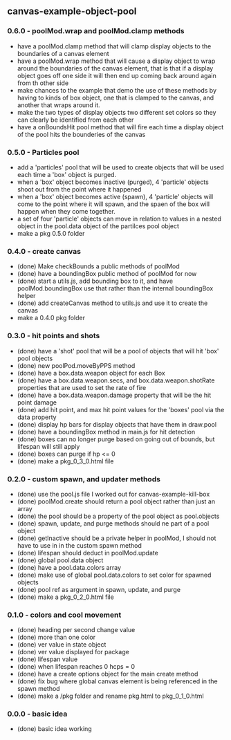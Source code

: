 ## canvas-example-object-pool

### 0.6.0 - poolMod.wrap and poolMod.clamp methods
* have a poolMod.clamp method that will clamp display objects to the boundaries of a canvas element
* have a poolMod.wrap method that will cause a display object to wrap around the boundaries of the canvas element, that is that if a display object goes off one side it will then end up coming back around again from th other side
* make chances to the example that demo the use of these methods by having to kinds of box object, one that is clamped to the canvas, and another that wraps around it.
* make the two types of display objects two different set colors so they can clearly be identified from each other
* have a onBoundsHit pool method that will fire each time a display object of the pool hits the bounderies of the canvas

### 0.5.0 - Particles pool
* add a 'particles' pool that will be used to create objects that will be used each time a 'box' object is purged.
* when a 'box' object becomes inactive (purged), 4 'particle' objects shoot out from the point where it happened
* when a 'box' object becomes active (spawn), 4 'particle' objects will come to the point where it will spawn, and the spaen of the box will happen when they come together.
* a set of four 'particle' objects can move in relation to values in a nested object in the pool.data object of the partilces pool object
* make a pkg 0.5.0 folder

### 0.4.0 - create canvas
* (done) Make checkBounds a public methods of poolMod
* (done) have a boundingBox public method of poolMod for now
* (done) start a utils.js, add bounding box to it, and have poolMod.boundingBox use that rather than the internal boundingBox helper
* (done) add createCanvas method to utils.js and use it to create the canvas
* make a 0.4.0 pkg folder


### 0.3.0 - hit points and shots
* (done) have a 'shot' pool that will be a pool of objects that will hit 'box' pool objects
* (done) new poolPod.moveByPPS method
* (done) have a box.data.weapon object for each Box
* (done) have a box.data.weapon.secs, and box.data.weapon.shotRate properties that are used to set the rate of fire
* (done) have a box.data.weapon.damage property that will be the hit point damage
* (done) add hit point, and max hit point values for the 'boxes' pool via the data property
* (done) display hp bars for display objects that have them in draw.pool
* (done) have a boundingBox method in main.js for hit detection
* (done) boxes can no longer purge based on going out of bounds, but lifespan will still apply
* (done) boxes can purge if hp <= 0
* (done) make a pkg_0_3_0.html file

### 0.2.0 - custom spawn, and updater methods
* (done) use the pool.js file I worked out for canvas-example-kill-box
* (done) poolMod.create should return a pool object rather than just an array
* (done) the pool should be a property of the pool object as pool.objects
* (done) spawn, update, and purge methods should ne part of a pool object
* (done) getInactive should be a private helper in poolMod, I should not have to use in in the custom spawn method
* (done) lifespan should deduct in poolMod.update
* (done) global pool.data object
* (done) have a pool.data.colors array
* (done) make use of global pool.data.colors to set color for spawned objects
* (done) pool ref as argument in spawn, update, and purge
* (done) make a pkg_0_2_0.html file

### 0.1.0 - colors and cool movement
* (done) heading per second change value
* (done) more than one color
* (done) ver value in state object
* (done) ver value displayed for package
* (done) lifespan value
* (done) when lifespan reaches 0 hcps = 0
* (done) have a create options object for the main create method
* (done) fix bug where global canvas element is being referenced in the spawn method
* (done) make a /pkg folder and rename pkg.html to pkg_0_1_0.html

### 0.0.0 - basic idea
* (done) basic idea working